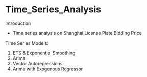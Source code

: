 # Time_Series_Analysis

Introduction
- Time series analysis on Shanghai License Plate Bidding Price

Time Series Models:
1. ETS & Exponential Smoothing
2. Arima
3. Vector Autoregressions
4. Arima with Exogenous Regressor
